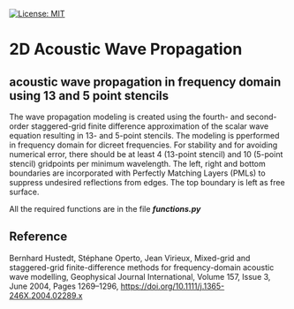  [![License: MIT](https://img.shields.io/badge/License-MIT-blue.svg)](https://opensource.org/licenses/MIT)

# 2D Acoustic Wave Propagation
## acoustic wave propagation in frequency domain using 13 and 5 point stencils

The wave propagation modeling is created using the fourth- and second-order staggered-grid finite difference approximation of the scalar wave equation resulting in 13- and 5-point stencils. The modeling is pperformed in frequency domain for dicreet frequencies. For stability and for avoiding numerical error, there should be at least 4 (13-point stencil) and 10 (5-point stencil) gridpoints per minimum wavelength. The left, right and bottom boundaries are incorporated with Perfectly Matching Layers (PMLs) to suppress undesired reflections from edges. The top boundary is left as free surface.

All the required functions are in the file ***functions.py***

## Reference

Bernhard Hustedt, Stéphane Operto, Jean Virieux, Mixed-grid and staggered-grid finite-difference methods for frequency-domain acoustic wave modelling, Geophysical Journal International, Volume 157, Issue 3, June 2004, Pages 1269–1296, https://doi.org/10.1111/j.1365-246X.2004.02289.x
